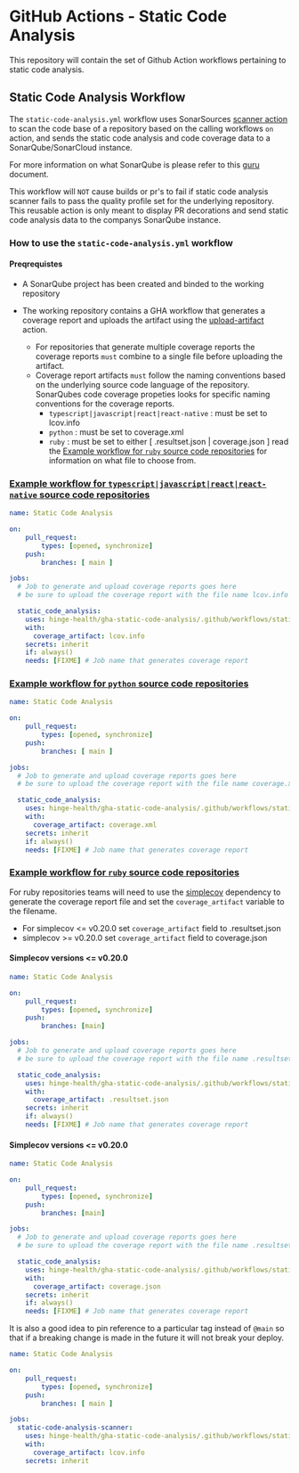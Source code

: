 # GitHub Actions - Static Code Analysis 

This repository will contain the set of Github Action workflows pertaining to static code analysis.

## Static Code Analysis Workflow

The `static-code-analysis.yml` workflow uses SonarSources [scanner action](https://github.com/SonarSource/sonarqube-scan-action) to scan the code base of a repository based on the calling workflows `on` action, and sends the static code analysis and code coverage data to a SonarQube/SonarCloud instance.

For more information on what SonarQube is please refer to this [guru](https://fixme.com) document.

This workflow will `NOT` cause builds or pr's to fail if static code analysis scanner fails to pass the quality profile set for the underlying repository. This reusable action is only meant to display PR decorations and send static code analysis data to the companys SonarQube instance.

### How to use the `static-code-analysis.yml` workflow

#### Preqrequistes

- A SonarQube project has been created and binded to the working repository

- The working repository contains a GHA workflow that generates a coverage report and uploads the artifact using the [upload-artifact](https://github.com/actions/upload-artifact) action.
  - For repositories that generate multiple coverage reports the coverage reports `must` combine to a single file before uploading the artifact.
  - Coverage report artifacts `must` follow the naming conventions based on the underlying source code language of the repository. SonarQubes code coverage propeties looks for specific naming conventions for the coverage reports.
    - `typescript|javascript|react|react-native` : must be set to lcov.info 
    - `python` : must be set to coverage.xml
    - `ruby`   : must be set to either [ .resultset.json | coverage.json ] read the [Example workflow for `ruby` source code repositories](#example-workflow-ruby) for information on what file to choose from.


### [Example workflow for `typescript|javascript|react|react-native` source code repositories](#example-workflow-nodejs)

```yml
name: Static Code Analysis

on: 
    pull_request:
        types: [opened, synchronize]
    push:
        branches: [ main ]

jobs:
  # Job to generate and upload coverage reports goes here
  # be sure to upload the coverage report with the file name lcov.info

  static_code_analysis:
    uses: hinge-health/gha-static-code-analysis/.github/workflows/static-code-analysis.yml@main
    with:
      coverage_artifact: lcov.info
    secrets: inherit
    if: always()
    needs: [FIXME] # Job name that generates coverage report 
```

### [Example workflow for `python` source code repositories](#example-workflow-python)

```yml
name: Static Code Analysis

on: 
    pull_request:
        types: [opened, synchronize]
    push:
        branches: [ main ]

jobs:
  # Job to generate and upload coverage reports goes here
  # be sure to upload the coverage report with the file name coverage.xml

  static_code_analysis:
    uses: hinge-health/gha-static-code-analysis/.github/workflows/static-code-analysis.yml@main
    with:
      coverage_artifact: coverage.xml
    secrets: inherit
    if: always()
    needs: [FIXME] # Job name that generates coverage report 
```
### [Example workflow for `ruby` source code repositories](#example-workflow-ruby)

For ruby repositories teams will need to use the [simplecov](#https://github.com/simplecov-ruby/simplecov) dependency to generate the coverage report file
and set the `coverage_artifact` variable to the filename.

- For simplecov <= v0.20.0 set `coverage_artifact` field to .resultset.json
- simplecov >= v0.20.0 set `coverage_artifact` field to coverage.json

#### Simplecov versions <= v0.20.0

```yml
name: Static Code Analysis

on: 
    pull_request:
        types: [opened, synchronize]
    push:
        branches: [main]

jobs:
  # Job to generate and upload coverage reports goes here
  # be sure to upload the coverage report with the file name .resultset.json

  static_code_analysis:
    uses: hinge-health/gha-static-code-analysis/.github/workflows/static-code-analysis.yml@main
    with:
      coverage_artifact: .resultset.json
    secrets: inherit
    if: always()
    needs: [FIXME] # Job name that generates coverage report 
```

#### Simplecov versions <= v0.20.0

```yml
name: Static Code Analysis

on: 
    pull_request:
        types: [opened, synchronize]
    push:
        branches: [main]

jobs:
  # Job to generate and upload coverage reports goes here
  # be sure to upload the coverage report with the file name .resultset.json

  static_code_analysis:
    uses: hinge-health/gha-static-code-analysis/.github/workflows/static-code-analysis.yml@main
    with:
      coverage_artifact: coverage.json
    secrets: inherit
    if: always()
    needs: [FIXME] # Job name that generates coverage report 
```

It is also a good idea to pin reference to a particular tag instead of `@main` so that if a breaking change is made in the future it will not break your deploy.

```yml
name: Static Code Analysis

on: 
    pull_request:
        types: [opened, synchronize]
    push:
        branches: [ main ]

jobs:
  static-code-analysis-scanner:
    uses: hinge-health/gha-static-code-analysis/.github/workflows/static-code-analysis.yml@v1
    with:
      coverage_artifact: lcov.info
    secrets: inherit
```
